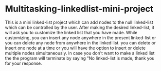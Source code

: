 # Multitasking-linkedlist-mini-project
This is a mini linked-list project which can add nodes to the null linked-list which can be controlled by the user. After making the desired linked-list, it will ask you to customize the linked list that you have made. While customizing, you can insert any node anywhere in the present linked-list or you can delete  any node from anywhere in the linked list. you can delete or insert one node at a time or you will have the option to insert or delete multiple nodes simultaneously. In case you don't want to make a linked list the the program will terminate by saying "No linked-list is made, thank you for your response.
